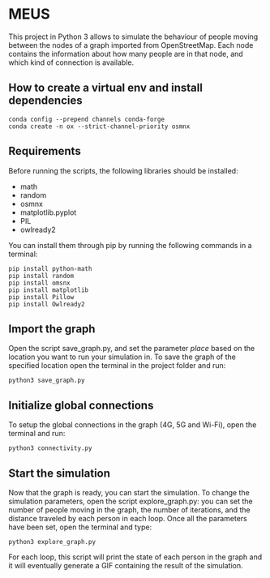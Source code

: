 # MEUS
This project in Python 3 allows to simulate the behaviour of people moving between the nodes of a graph imported from OpenStreetMap.
Each node contains the information about how many people are in that node, and which kind of connection is available.

## How to create a virtual env and install dependencies

```
conda config --prepend channels conda-forge
conda create -n ox --strict-channel-priority osmnx
```

## Requirements
Before running the scripts, the following libraries should be installed:
- math
- random
- osmnx
- matplotlib.pyplot
- PIL
- owlready2

You can install them through pip by running the following commands in a terminal:
```
pip install python-math
pip install random
pip install omsnx
pip install matplotlib
pip install Pillow
pip install Owlready2 
```
## Import the graph
Open the script save_graph.py, and set the parameter _place_ based on the location you want to run your simulation in.
To save the graph of the specified location open the terminal in the project folder and run:
```
python3 save_graph.py
```

## Initialize global connections
To setup the global connections in the graph (4G, 5G and Wi-Fi), open the terminal and run:
```
python3 connectivity.py
```

## Start the simulation
Now that the graph is ready, you can start the simulation. 
To change the simulation parameters, open the script explore_graph.py: you can set the number of people moving in the graph, the number of iterations, and the distance traveled by each person in each loop.
Once all the parameters have been set, open the terminal and type:
```
python3 explore_graph.py
```
For each loop, this script will print the state of each person in the graph and it will eventually generate a GIF containing the result of the simulation. 
